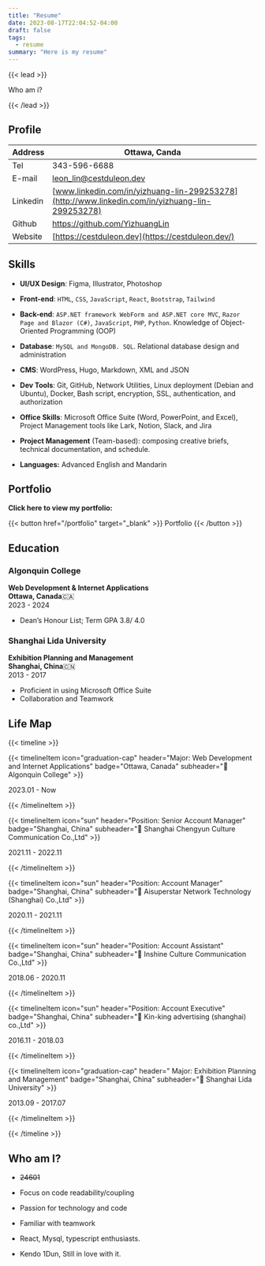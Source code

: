 ```yaml
---
title: "Resume"
date: 2023-08-17T22:04:52-04:00
draft: false
tags:
  - resume
summary: "Here is my resume"
---
```


{{< lead >}}

Who am i?

{{< /lead >}}

## Profile

| Address  | Ottawa, Canda                                                                                   |
| -------- | ----------------------------------------------------------------------------------------------- |
| Tel      | 343-596-6688                                                                                    |
| E-mail   | [leon_lin@cestduleon.dev](mailto:leon_lin@cestduleon.dev)                                       |
| Linkedin | [www.linkedin.com/in/yizhuang-lin-299253278](http://www.linkedin.com/in/yizhuang-lin-299253278) |
| Github   | https://github.com/YizhuangLin                                                                  |
| Website  | [https://cestduleon.dev](https://cestduleon.dev/)                                               |

## Skills

- **UI/UX Design**: Figma, Illustrator, Photoshop

- **Front-end**: `HTML`, `CSS`, `JavaScript`, `React`, `Bootstrap`, `Tailwind`

- **Back-end**: `ASP.NET framework WebForm and ASP.NET core MVC`, `Razor Page and Blazor (C#)`, `JavaScript`, `PHP`, `Python`. Knowledge of Object-Oriented Programming (OOP)

- **Database**: `MySQL and MongoDB. SQL`. Relational database design and administration

- **CMS**: WordPress, Hugo, Markdown, XML and JSON

- **Dev Tools**: Git, GitHub, Network Utilities, Linux deployment (Debian and Ubuntu), Docker, Bash script, encryption, SSL, authentication, and authorization

- **Office Skills**: Microsoft Office Suite (Word, PowerPoint, and Excel), Project Management tools like Lark, Notion, Slack, and Jira

- **Project Management** (Team-based): composing creative briefs, technical documentation, and schedule.

- **Languages:** Advanced English and Mandarin

## Portfolio

**Click here to view my portfolio:**

{{< button  href="/portfolio" target="_blank" >}}
Portfolio
{{< /button >}}

## Education

### Algonquin College

**Web Development & Internet Applications**<br>
**Ottawa, Canada**🇨🇦<br>
2023 - 2024

- Dean’s Honour List; Term GPA 3.8/ 4.0

### Shanghai Lida University

**Exhibition Planning and Management**<br>
**Shanghai, China**🇨🇳<br>
2013 - 2017

- Proficient in using Microsoft Office Suite
- Collaboration and Teamwork

## Life Map

{{< timeline >}}

{{< timelineItem icon="graduation-cap" header="Major: Web Development and Internet Applications" badge="Ottawa, Canada" subheader="🏫 Algonquin College" >}}

2023.01 - Now

{{< /timelineItem >}}

{{< timelineItem icon="sun" header="Position: Senior Account Manager" badge="Shanghai, China" subheader="💼 Shanghai Chengyun Culture Communication Co.,Ltd" >}}

2021.11 - 2022.11

{{< /timelineItem >}}

{{< timelineItem icon="sun" header="Position: Account Manager" badge="Shanghai, China" subheader="💼 Aisuperstar Network Technology (Shanghai) Co.,Ltd" >}}

2020.11 - 2021.11

{{< /timelineItem >}}

{{< timelineItem icon="sun" header="Position: Account Assistant" badge="Shanghai, China" subheader="💼 Inshine Culture Communication Co.,Ltd" >}}

2018.06 - 2020.11

{{< /timelineItem >}}

{{< timelineItem icon="sun" header="Position: Account Executive" badge="Shanghai, China" subheader="💼 Kin-king advertising (shanghai) co.,Ltd" >}}

2016.11 - 2018.03

{{< /timelineItem >}}

{{< timelineItem icon="graduation-cap" header=" Major: Exhibition Planning and Management" badge="Shanghai, China" subheader="🏫 Shanghai Lida University" >}}

2013.09 - 2017.07

{{< /timelineItem >}}

{{< /timeline >}}

## Who am I?

- ~~24601~~

- Focus on code readability/coupling
- Passion for technology and code
- Familiar with teamwork
- React, Mysql, typescript enthusiasts.
- Kendo 1Dun, Still in love with it.
